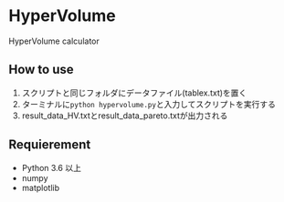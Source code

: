 # HyperVolume  

HyperVolume calculator

## How to use  

1. スクリプトと同じフォルダにデータファイル(tablex.txt)を置く  
2. ターミナルに```python hypervolume.py```と入力してスクリプトを実行する
3. result_data_HV.txtとresult_data_pareto.txtが出力される

## Requierement  

* Python 3.6 以上  
* numpy  
* matplotlib  
